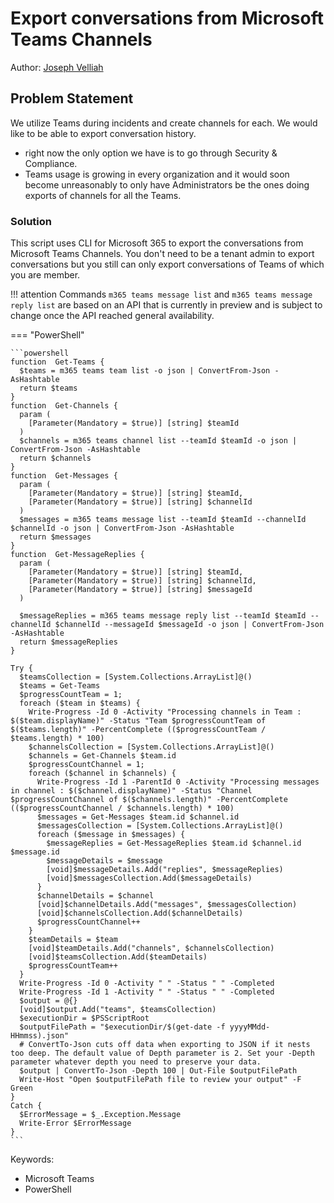 # Export conversations from Microsoft Teams Channels

Author: [Joseph Velliah](https://sprider.blog/export-conversations-from-microsoft-teams)

## Problem Statement

We utilize Teams during incidents and create channels for each. We would like to be able to export conversation history.

- right now the only option we have is to go through Security & Compliance.
- Teams usage is growing in every organization and it would soon become unreasonably to only have Administrators be the ones doing exports of channels for all the Teams.

### Solution

This script uses CLI for Microsoft 365 to export the conversations from Microsoft Teams Channels. You don't need to be a tenant admin to export conversations but you still can only export conversations of Teams of which you are member.

!!! attention
    Commands `m365 teams message list` and `m365 teams message reply list` are based on an API that is currently in preview and is subject to change once the API reached general availability.

=== "PowerShell"

    ```powershell
    function  Get-Teams {
      $teams = m365 teams team list -o json | ConvertFrom-Json -AsHashtable
      return $teams
    }
    function  Get-Channels {
      param (
        [Parameter(Mandatory = $true)] [string] $teamId
      )
      $channels = m365 teams channel list --teamId $teamId -o json | ConvertFrom-Json -AsHashtable
      return $channels
    }
    function  Get-Messages {
      param (
        [Parameter(Mandatory = $true)] [string] $teamId,
        [Parameter(Mandatory = $true)] [string] $channelId
      )
      $messages = m365 teams message list --teamId $teamId --channelId $channelId -o json | ConvertFrom-Json -AsHashtable
      return $messages
    }
    function  Get-MessageReplies {
      param (
        [Parameter(Mandatory = $true)] [string] $teamId,
        [Parameter(Mandatory = $true)] [string] $channelId,
        [Parameter(Mandatory = $true)] [string] $messageId
      )

      $messageReplies = m365 teams message reply list --teamId $teamId --channelId $channelId --messageId $messageId -o json | ConvertFrom-Json -AsHashtable
      return $messageReplies
    }

    Try {
      $teamsCollection = [System.Collections.ArrayList]@()
      $teams = Get-Teams
      $progressCountTeam = 1;
      foreach ($team in $teams) {
        Write-Progress -Id 0 -Activity "Processing channels in Team : $($team.displayName)" -Status "Team $progressCountTeam of $($teams.length)" -PercentComplete (($progressCountTeam / $teams.length) * 100)
        $channelsCollection = [System.Collections.ArrayList]@()
        $channels = Get-Channels $team.id
        $progressCountChannel = 1;
        foreach ($channel in $channels) {
          Write-Progress -Id 1 -ParentId 0 -Activity "Processing messages in channel : $($channel.displayName)" -Status "Channel $progressCountChannel of $($channels.length)" -PercentComplete (($progressCountChannel / $channels.length) * 100)
          $messages = Get-Messages $team.id $channel.id
          $messagesCollection = [System.Collections.ArrayList]@()
          foreach ($message in $messages) {
            $messageReplies = Get-MessageReplies $team.id $channel.id $message.id
            $messageDetails = $message
            [void]$messageDetails.Add("replies", $messageReplies)
            [void]$messagesCollection.Add($messageDetails)
          }
          $channelDetails = $channel
          [void]$channelDetails.Add("messages", $messagesCollection)
          [void]$channelsCollection.Add($channelDetails)
          $progressCountChannel++
        }
        $teamDetails = $team
        [void]$teamDetails.Add("channels", $channelsCollection)
        [void]$teamsCollection.Add($teamDetails)
        $progressCountTeam++
      }
      Write-Progress -Id 0 -Activity " " -Status " " -Completed
      Write-Progress -Id 1 -Activity " " -Status " " -Completed
      $output = @{}
      [void]$output.Add("teams", $teamsCollection)
      $executionDir = $PSScriptRoot
      $outputFilePath = "$executionDir/$(get-date -f yyyyMMdd-HHmmss).json"
      # ConvertTo-Json cuts off data when exporting to JSON if it nests too deep. The default value of Depth parameter is 2. Set your -Depth parameter whatever depth you need to preserve your data.
      $output | ConvertTo-Json -Depth 100 | Out-File $outputFilePath 
      Write-Host "Open $outputFilePath file to review your output" -F Green 
    }
    Catch {
      $ErrorMessage = $_.Exception.Message
      Write-Error $ErrorMessage
    }
    ```

Keywords:

- Microsoft Teams
- PowerShell
